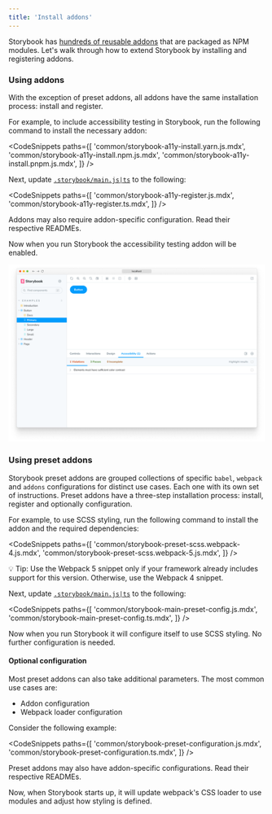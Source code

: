 ```yaml
---
title: 'Install addons'
---
```


Storybook has [hundreds of reusable addons](https://storybook.js.org/addons) that are packaged as NPM modules. Let's walk through how to extend Storybook by installing and registering addons.

### Using addons

With the exception of preset addons, all addons have the same installation process: install and register.

For example, to include accessibility testing in Storybook, run the following command to install the necessary addon:

<!-- prettier-ignore-start -->

<CodeSnippets
  paths={[
    'common/storybook-a11y-install.yarn.js.mdx',
    'common/storybook-a11y-install.npm.js.mdx',
    'common/storybook-a11y-install.pnpm.js.mdx',
  ]}
/>

<!-- prettier-ignore-end -->

Next, update [`.storybook/main.js|ts`](../configure/overview.md#configure-story-rendering) to the following:

<!-- prettier-ignore-start -->

<CodeSnippets
  paths={[
    'common/storybook-a11y-register.js.mdx',
    'common/storybook-a11y-register.ts.mdx',
  ]}
/>

<!-- prettier-ignore-end -->

<div class="aside">
Addons may also require addon-specific configuration. Read their respective READMEs.
</div>

Now when you run Storybook the accessibility testing addon will be enabled.

![Storybook addon installed and registered](./storybook-addon-installed-registered.png)

### Using preset addons

Storybook preset addons are grouped collections of specific `babel`, `webpack` and `addons` configurations for distinct use cases. Each one with its own set of instructions. Preset addons have a three-step installation process: install, register and optionally configuration.

For example, to use SCSS styling, run the following command to install the addon and the required dependencies:

<!-- prettier-ignore-start -->

<CodeSnippets
  paths={[
    'common/storybook-preset-scss.webpack-4.js.mdx',
    'common/storybook-preset-scss.webpack-5.js.mdx',
  ]}
/>

<!-- prettier-ignore-end -->

<div class="aside">
 💡 Tip: Use the Webpack 5 snippet only if your framework already includes support for this version. Otherwise, use the Webpack 4 snippet. 
</div>

Next, update [`.storybook/main.js|ts`](../configure/overview.md#configure-story-rendering) to the following:

<!-- prettier-ignore-start -->

<CodeSnippets
  paths={[
    'common/storybook-main-preset-config.js.mdx',
    'common/storybook-main-preset-config.ts.mdx',
  ]}
/>

<!-- prettier-ignore-end -->

Now when you run Storybook it will configure itself to use SCSS styling. No further configuration is needed.

#### Optional configuration

Most preset addons can also take additional parameters. The most common use cases are:

- Addon configuration
- Webpack loader configuration

Consider the following example:

<!-- prettier-ignore-start -->

<CodeSnippets
  paths={[
    'common/storybook-preset-configuration.js.mdx',
    'common/storybook-preset-configuration.ts.mdx',
  ]}
/>

<!-- prettier-ignore-end -->

<div class="aside">
Preset addons may also have addon-specific configurations. Read their respective READMEs.
</div>

Now, when Storybook starts up, it will update webpack's CSS loader to use modules and adjust how styling is defined.
